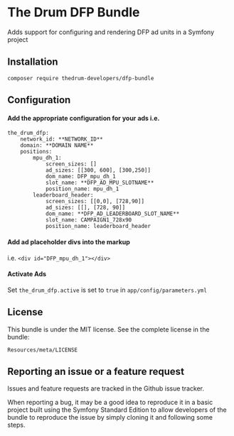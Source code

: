 # The Drum DFP Bundle

Adds support for configuring and rendering DFP ad units in a Symfony project

## Installation

```
composer require thedrum-developers/dfp-bundle
```
## Configuration

#### Add the appropriate configuration for your ads i.e.

```
the_drum_dfp:
    network_id: **NETWORK_ID**
    domain: **DOMAIN NAME**
    positions:
        mpu_dh_1:
            screen_sizes: []
            ad_sizes: [[300, 600], [300,250]]
            dom_name: DFP_mpu_dh_1
            slot_name: **DFP_AD_MPU_SLOTNAME**
            position_name: mpu_dh_1
        leaderboard_header:
            screen_sizes: [[0,0], [728,90]]
            ad_sizes: [[], [728, 90]]
            dom_name: **DFP_AD_LEADERBOARD_SLOT_NAME**
            slot_name: CAMPAIGN1_728x90
            position_name: leaderboard_header
```

#### Add ad placeholder divs into the markup

i.e. `<div id="DFP_mpu_dh_1"></div>`


#### Activate Ads

Set `the_drum_dfp.active` is set to  `true` in `app/config/parameters.yml`


## License

This bundle is under the MIT license. See the complete license in the bundle:

```
Resources/meta/LICENSE
```

## Reporting an issue or a feature request

Issues and feature requests are tracked in the Github issue tracker.

When reporting a bug, it may be a good idea to reproduce it in a basic project built using the Symfony Standard Edition to allow developers of the bundle to reproduce the issue by simply cloning it and following some steps.
